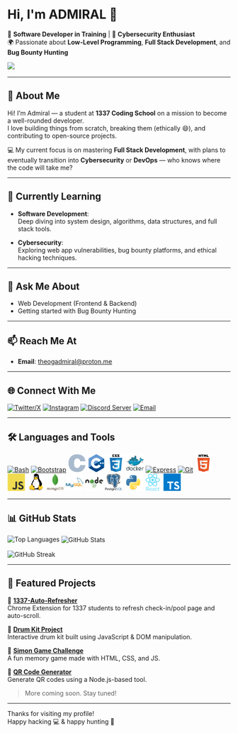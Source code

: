 # Hi, I'm ADMIRAL 👋

🚀 **Software Developer in Training** | 🔐 **Cybersecurity Enthusiast**  
🌍 Passionate about **Low-Level Programming**, **Full Stack Development**, and **Bug Bounty Hunting**

<img src="./admiralgarp.gif" width="450" />

---

## 🌟 About Me  

Hi! I’m Admiral — a student at **1337 Coding School** on a mission to become a well-rounded developer.  
I love building things from scratch, breaking them (ethically 😄), and contributing to open-source projects.  

💻 My current focus is on mastering **Full Stack Development**, with plans to eventually transition into **Cybersecurity** or **DevOps** — who knows where the code will take me?

---

## 🧠 Currently Learning

- **Software Development**:  
  Deep diving into system design, algorithms, data structures, and full stack tools.

- **Cybersecurity**:  
  Exploring web app vulnerabilities, bug bounty platforms, and ethical hacking techniques.

---

## 💬 Ask Me About

- Web Development (Frontend & Backend)
- Getting started with Bug Bounty Hunting

---

## 📫 Reach Me At

- **Email**: [theogadmiral@proton.me](mailto:theogadmiral@proton.me)

---

## 🌐 Connect With Me

<p align="left">
  <a href="https://x.com/og_admiral" target="_blank"><img src="https://i.postimg.cc/7L3Pbx1k/x-logo-nice.png" alt="Twitter/X" height="37" width="37" /></a>
  <a href="https://instagram.com/og_admiral" target="_blank"><img src="https://raw.githubusercontent.com/rahuldkjain/github-profile-readme-generator/master/src/images/icons/Social/instagram.svg" alt="Instagram" height="30" width="40" /></a>
  <a href="https://discord.gg/DW8wwhr3Gy" target="_blank"><img src="https://i.postimg.cc/FRhrL2GJ/discordlogosize.png" alt="Discord Server" height="30" width="40" /></a>
  <a href="mailto:theogadmiral@proton.me" target="_blank"><img src="https://static.vecteezy.com/system/resources/previews/020/964/377/non_2x/gmail-mail-icon-for-web-design-free-png.png" alt="Email" height="30" width="40" /></a>
</p>

---

## 🛠️ Languages and Tools

<p align="left">
  <a href="https://www.gnu.org/software/bash/" target="_blank"><img src="https://upload.wikimedia.org/wikipedia/commons/thumb/4/4b/Bash_Logo_Colored.svg/2048px-Bash_Logo_Colored.svg.png" alt="Bash" width="40" height="40"/></a>
  <a href="https://getbootstrap.com" target="_blank"><img src="https://getbootstrap.com/docs/5.2/assets/brand/bootstrap-logo-shadow.png" alt="Bootstrap" width="40" height="40"/></a>
  <a href="https://www.cprogramming.com/" target="_blank"><img src="https://raw.githubusercontent.com/devicons/devicon/master/icons/c/c-original.svg" alt="C" width="40" height="40"/></a>
  <a href="https://www.w3schools.com/cpp/" target="_blank"><img src="https://raw.githubusercontent.com/devicons/devicon/master/icons/cplusplus/cplusplus-original.svg" alt="C++" width="40" height="40"/></a>
  <a href="https://www.w3schools.com/css/" target="_blank"><img src="https://raw.githubusercontent.com/devicons/devicon/master/icons/css3/css3-original-wordmark.svg" alt="CSS" width="40" height="40"/></a>
  <a href="https://www.docker.com/" target="_blank"><img src="https://raw.githubusercontent.com/devicons/devicon/master/icons/docker/docker-original-wordmark.svg" alt="Docker" width="40" height="40"/></a>
  <a href="https://expressjs.com" target="_blank"><img src="https://i.postimg.cc/G3kfN4Lr/express-js-logo.png" alt="Express" width="40" height="40"/></a>
  <a href="https://git-scm.com/" target="_blank"><img src="https://www.vectorlogo.zone/logos/git-scm/git-scm-icon.svg" alt="Git" width="40" height="40"/></a>
  <a href="https://developer.mozilla.org/en-US/docs/Web/HTML" target="_blank"><img src="https://raw.githubusercontent.com/devicons/devicon/master/icons/html5/html5-original-wordmark.svg" alt="HTML5" width="40" height="40"/></a>
  <a href="https://developer.mozilla.org/en-US/docs/Web/JavaScript" target="_blank"><img src="https://raw.githubusercontent.com/devicons/devicon/master/icons/javascript/javascript-original.svg" alt="JavaScript" width="40" height="40"/></a>
  <a href="https://www.linux.org/" target="_blank"><img src="https://raw.githubusercontent.com/devicons/devicon/master/icons/linux/linux-original.svg" alt="Linux" width="40" height="40"/></a>
  <a href="https://www.mongodb.com/" target="_blank"><img src="https://raw.githubusercontent.com/devicons/devicon/master/icons/mongodb/mongodb-original-wordmark.svg" alt="MongoDB" width="40" height="40"/></a>
  <a href="https://www.mysql.com/" target="_blank"><img src="https://raw.githubusercontent.com/devicons/devicon/master/icons/mysql/mysql-original-wordmark.svg" alt="MySQL" width="40" height="40"/></a>
  <a href="https://nodejs.org" target="_blank"><img src="https://raw.githubusercontent.com/devicons/devicon/master/icons/nodejs/nodejs-original-wordmark.svg" alt="Node.js" width="40" height="40"/></a>
  <a href="https://www.postgresql.org" target="_blank"><img src="https://raw.githubusercontent.com/devicons/devicon/master/icons/postgresql/postgresql-original-wordmark.svg" alt="PostgreSQL" width="40" height="40"/></a>
  <a href="https://www.python.org" target="_blank"><img src="https://raw.githubusercontent.com/devicons/devicon/master/icons/python/python-original.svg" alt="Python" width="40" height="40"/></a>
  <a href="https://reactjs.org/" target="_blank"><img src="https://raw.githubusercontent.com/devicons/devicon/master/icons/react/react-original-wordmark.svg" alt="React" width="40" height="40"/></a>
  <a href="https://www.typescriptlang.org/" target="_blank"><img src="https://raw.githubusercontent.com/devicons/devicon/master/icons/typescript/typescript-original.svg" alt="TypeScript" width="40" height="40"/></a>
</p>

---

## 📊 GitHub Stats

<p>
  <img align="left" src="https://github-readme-stats.vercel.app/api/top-langs?username=ogadmiral&show_icons=true&locale=en&layout=compact" alt="Top Languages" />
</p>

<p>&nbsp;<img align="center" src="https://github-readme-stats.vercel.app/api?username=ogadmiral&show_icons=true&locale=en" alt="GitHub Stats" /></p>

<p><img align="center" src="https://github-readme-streak-stats.herokuapp.com/?user=ogadmiral" alt="GitHub Streak" /></p>

---

## 📂 Featured Projects

🌟 **[1337-Auto-Refresher](https://github.com/ogadmiral/1337-Auto-Refresher)**  
Chrome Extension for 1337 students to refresh check-in/pool page and auto-scroll.

🌟 **[Drum Kit Project](https://github.com/ogadmiral/Drum-Kit-Project)**  
Interactive drum kit built using JavaScript & DOM manipulation.

🌟 **[Simon Game Challenge](https://github.com/ogadmiral/Simon-Game-Challenge)**  
A fun memory game made with HTML, CSS, and JS.

🌟 **[QR Code Generator](https://github.com/ogadmiral/node.js-qr-generator)**  
Generate QR codes using a Node.js-based tool.

> More coming soon. Stay tuned!

---

Thanks for visiting my profile!  
Happy hacking 💻 & happy hunting 🐞